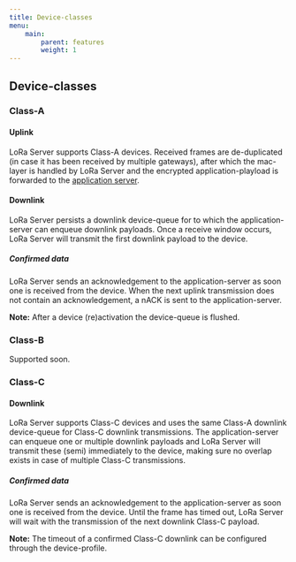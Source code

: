 ```yaml
---
title: Device-classes
menu:
    main:
        parent: features
        weight: 1
---
```


## Device-classes

### Class-A


#### Uplink

LoRa Server supports Class-A devices. Received frames are de-duplicated
(in case it has been received by multiple gateways), after which the mac-layer
is handled by LoRa Server and the encrypted application-playload is forwarded
to the [application server](https://docs.loraserver.io/lora-app-server).

#### Downlink

LoRa Server persists a downlink device-queue for to which the application-server
can enqueue downlink payloads. Once a receive window occurs, LoRa Server
will transmit the first downlink payload to the device.

##### Confirmed data

LoRa Server sends an acknowledgement to the application-server as soon one
is received from the device. When the next uplink transmission does not contain
an acknowledgement, a nACK is sent to the application-server.

**Note:** After a device (re)activation the device-queue is flushed.

### Class-B

Supported soon.

### Class-C

#### Downlink

LoRa Server supports Class-C devices and uses the same Class-A
downlink device-queue for Class-C downlink transmissions. The application-server
can enqueue one or multiple downlink payloads and LoRa Server will transmit
these (semi) immediately to the device, making sure no overlap exists in case
of multiple Class-C transmissions.

##### Confirmed data

LoRa Server sends an acknowledgement to the application-server as soon one
is received from the device. Until the frame has timed out, LoRa Server will
wait with the transmission of the next downlink Class-C payload.

**Note:** The timeout of a confirmed Class-C downlink can be configured through
the device-profile.
